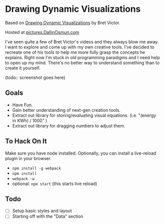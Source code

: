 # Drawing Dynamic Visualizations

Based on [Drawing Dynamic Visualizations](http://vimeo.com/66085662) by Bret Victor.

Hosted at [pictures.DallinOsmun.com](pictures.dallinosmun.com)

I've seen quite a few of Bret Victor's videos and they always blow me away. I want to explore and come up with my own creative tools. I've decided to recreate one of his tools to help me more fully grasp the concepts he explains. Right now I'm stuck in old programming paradigms and I need help to open up my mind. There's no better way to understand something than to create it yourself.

(todo:: screenshot goes here)

## Goals

 - Have Fun.
 - Gain better understanding of next-gen creation tools.
 - Extract out library for storing/evaluating visual equations. (i.e. "(energy in KWh) / 1000" )
 - Extract out library for dragging numbers to adjust them.

## To Hack On It

Make sure you have node installed. Optionally, you can install a live-reload plugin in your browser.

 - `npm install -g webpack`
 - `npm install`
 - `webpack -w`
 - optional: `npm start` (this starts live reload)

## Todo

 - [ ] Setup basic styles and layout
 - [ ] Starting off with the "Data" section
